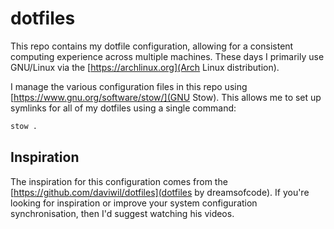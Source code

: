 # dotfiles

This repo contains my dotfile configuration, allowing for a consistent computing experience across multiple machines.
These days I primarily use GNU/Linux via the [https://archlinux.org](Arch Linux distribution).

I manage the various configuration files in this repo using [https://www.gnu.org/software/stow/](GNU Stow). This allows me to set up symlinks for all of my dotfiles using a single command:

``` sh
stow .
```

## Inspiration

The inspiration for this configuration comes from the [https://github.com/daviwil/dotfiles](dotfiles by dreamsofcode). If you're looking for inspiration or improve your system configuration synchronisation, then I'd suggest watching his videos.
